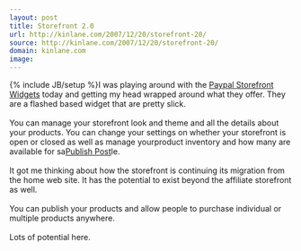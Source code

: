 ```yaml
---
layout: post
title: Storefront 2.0
url: http://kinlane.com/2007/12/20/storefront-20/
source: http://kinlane.com/2007/12/20/storefront-20/
domain: kinlane.com
image: 
---
```

{% include JB/setup %}I was playing around with the <a href="http://storefront.paypallabs.com/authenticate/review">Paypal Storefront Widgets</a> today and getting my head wrapped around what they offer.  They are a flashed based widget that are pretty slick.<br /><br />You can manage your storefront look and theme and all the details about your products.  You can change your settings on whether your storefront is open or closed as well as manage yourproduct inventory and how many are available for sa<a href="javascript:void(0)" tabindex="10" onclick="return false;"><span>Publish Post</span></a>le.<br /><br />It got me thinking about how the storefront is continuing its migration from the home web site.  It has the potential to exist beyond the affiliate storefront as well.<br /><br />You can publish your products and allow people to purchase individual or multiple products anywhere.<br /><br />Lots of potential here.
